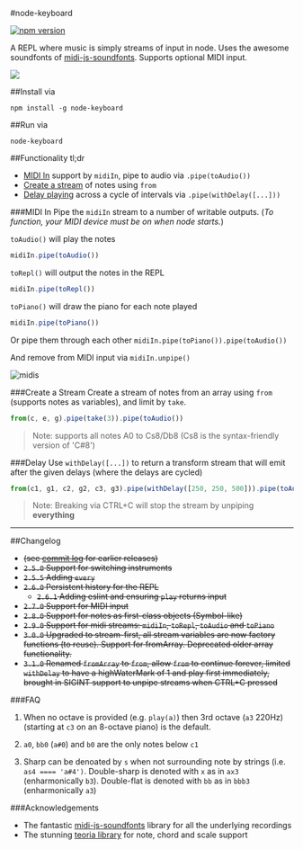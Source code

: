 #node-keyboard

[![npm version](https://badge.fury.io/js/node-keyboard.svg)](https://badge.fury.io/js/node-keyboard)

A REPL where music is simply streams of input in node. Uses the awesome soundfonts of [midi-js-soundfonts](https://github.com/gleitz/midi-js-soundfonts). Supports optional MIDI input.

![](https://media.giphy.com/media/l0MYPIsEjIrUFYNs4/giphy.gif)

##Install via

    npm install -g node-keyboard

##Run via

    node-keyboard

##Functionality tl;dr

* [MIDI In](#midi-in) support by `midiIn`, pipe to audio via `.pipe(toAudio())`
* [Create a stream](#create-a-stream) of notes using `from`
* [Delay playing](#delay) across a cycle of intervals via `.pipe(withDelay([...]))`

###MIDI In
Pipe the `midiIn` stream to a number of writable outputs. (*To function, your MIDI device must be on when node starts.*)

`toAudio()` will play the notes

```javascript
midiIn.pipe(toAudio())
```

`toRepl()` will output the notes in the REPL

```javascript
midiIn.pipe(toRepl())
```

`toPiano()` will draw the piano for each note played

```javascript
midiIn.pipe(toPiano())
```

Or pipe them through each other
`midiIn.pipe(toPiano()).pipe(toAudio())`

And remove from MIDI input via `midiIn.unpipe()`

![midis](https://cloud.githubusercontent.com/assets/799038/19424671/22718940-93f9-11e6-90fe-e0a6f8891299.gif)

###Create a Stream
Create a stream of notes from an array using `from` (supports notes as variables), and limit by `take`.

```javascript
from(c, e, g).pipe(take(3)).pipe(toAudio())
```

> Note: supports all notes A0 to Cs8/Db8 (Cs8 is the syntax-friendly version of 'C#8')

###Delay
Use `withDelay([...])` to return a transform stream that will emit after the given delays (where the delays are cycled)

```javascript
from(c1, g1, c2, g2, c3, g3).pipe(withDelay([250, 250, 500])).pipe(toAudio())
```

> Note: Breaking via CTRL+C will stop the stream by unpiping **everything**

-------

##Changelog

* ~~(see [commit log](https://github.com/justinjmoses/node-keyboard/commits/master) for earlier releases)~~
* ~~`2.5.0` Support for switching instruments~~
* ~~`2.5.5` Adding `every`~~
* ~~`2.6.0` Persistent history for the REPL~~
    * ~~`2.6.1` Adding eslint and ensuring `play` returns input~~
* ~~`2.7.0` Support for MIDI input~~
* ~~`2.8.0` Support for notes as first-class objects (Symbol-like)~~
* ~~`2.9.0` Support for midi streams: `midiIn`, `toRepl`, `toAudio` and `toPiano`~~
* ~~`3.0.0` Upgraded to stream-first, all stream variables are now factory functions (to reuse). Support for fromArray. Deprecated older array functionality.~~
* ~~`3.1.0` Renamed `fromArray` to `from`, allow `from` to continue forever, limited `withDelay` to have a highWaterMark of 1 and play first immediately, brought in SIGINT support to unpipe streams when CTRL+C pressed~~

###FAQ

1. When no octave is provided (e.g. `play(a)`) then 3rd octave (`a3` 220Hz) (starting at `c3` on an 8-octave piano) is the default.

2. `a0`, `bb0` (`a#0`) and `b0` are the only notes below `c1`

3. Sharp can be denoated by `s` when not surrounding note by strings (i.e. `as4 ==== 'a#4')`. Double-sharp is denoted with `x` as in `ax3` (enharmonically `b3`). Double-flat is denoted with `bb` as in `bbb3` (enharmonically `a3`)

###Acknowledgements

* The fantastic [midi-js-soundfonts](https://github.com/gleitz/midi-js-soundfonts) library for all the underlying recordings
* The stunning [teoria library](https://github.com/saebekassebil/teoria) for note, chord and scale support
